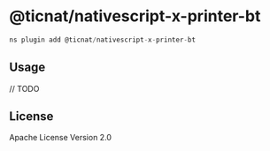 # @ticnat/nativescript-x-printer-bt

```javascript
ns plugin add @ticnat/nativescript-x-printer-bt
```

## Usage

// TODO

## License

Apache License Version 2.0
